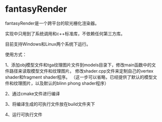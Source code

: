 # fantasyRender

fantasyRender是一个跨平台的软光栅化渲染器。

实现中只用到了系统调用和c++标准库，不依赖任何第三方库。

目前支持Windows和Linux两个系统下运行。
   
   
   
   
  
使用方式：

1、添加obj模型文件和tga纹理图片文件到models目录下，修改main函数中的文件路径来读取模型文件和纹理图片。
   修改shader.cpp文件来定制自己的vertex shader和fragment shader程序。
   （这一步可以省略，已经提供了默认的模型文件和纹理图片，以及默认的blinn phong shader程序）
   
2、通过cmake文件进行编译

3、将编译生成的可执行文件放在build文件夹下

4、运行可执行文件
